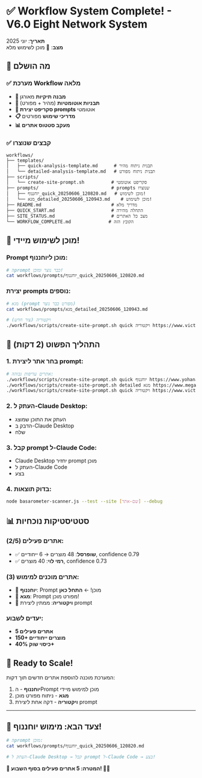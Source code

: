 # ✅ Workflow System Complete! - V6.0 Eight Network System

**תאריך**: יוני 2025  
**מצב**: 🚀 מוכן לשימוש מלא

## 🎯 מה הושלם

### ✅ מערכת Workflow מלאה
- **📁 מבנה תיקיות** מאורגן
- **📄 תבניות אוטומטיות** (מהיר + מפורט)
- **🔧 סקריפט יצירת prompts** אוטומטי
- **📋 מדריכי שימוש** מפורטים
- **📊 מעקב סטטוס אתרים** 

### ✅ קבצים שנוצרו
```
workflows/
├── templates/
│   ├── quick-analysis-template.md      # תבנית ניתוח מהיר
│   └── detailed-analysis-template.md   # תבנית ניתוח מפורט
├── scripts/
│   └── create-site-prompt.sh          # סקריפט אוטומטי
├── prompts/                           # prompts שנוצרו
│   ├── יוחננוף_quick_20250606_120820.md   # מוכן לשימוש!
│   └── מגא_detailed_20250606_120943.md    # מוכן לשימוש!
├── README.md                          # מדריך מלא
├── QUICK_START.md                     # התחלה מהירה
├── SITE_STATUS.md                     # מצב כל האתרים
└── WORKFLOW_COMPLETE.md              # הקובץ הזה
```

## 🚀 מוכן לשימוש מיידי!

### Prompt מוכן ליוחננוף:
```bash
# הprompt כבר נוצר ומוכן!
cat workflows/prompts/יוחננוף_quick_20250606_120820.md
```

### יצירת prompts נוספים:
```bash
# מגא (prompt מפורט כבר נוצר)
cat workflows/prompts/מגא_detailed_20250606_120943.md

# ויקטוריה (צור חדש)
./workflows/scripts/create-site-prompt.sh quick ויקטוריה https://www.victory.co.il
```

## 🎯 התהליך הפשוט (2 דקות)

### 1. בחר אתר ליצירת prompt:
```bash
# אתרים עדיפות גבוהה:
./workflows/scripts/create-site-prompt.sh quick יוחננוף https://www.yohananof.co.il     # ✅ כבר נוצר
./workflows/scripts/create-site-prompt.sh detailed מגא https://www.mega.co.il           # ✅ כבר נוצר
./workflows/scripts/create-site-prompt.sh quick ויקטוריה https://www.victory.co.il     # צור עכשיו
```

### 2. העתק ל-Claude Desktop:
- העתק את התוכן שמוצג
- הדבק ב-Claude Desktop
- שלח

### 3. קבל prompt ל-Claude Code:
- Claude Desktop יחזיר prompt מוכן
- העתק ל-Claude Code
- בצע

### 4. בדוק תוצאות:
```bash
node basarometer-scanner.js --test --site [שם-אתר] --debug
```

## 📊 סטטיסטיקות נוכחיות

### אתרים פעילים (2/5):
- ✅ **שופרסל**: 48 מוצרים → 6 ייחודיים, confidence 0.79
- ✅ **רמי לוי**: 40 מוצרים, confidence 0.73

### אתרים מוכנים למימוש (3):
- 🎯 **יוחננוף**: Prompt מוכן! ← **התחל כאן**
- 🎯 **מגא**: Prompt מפורט מוכן!
- 🎯 **ויקטוריה**: ממתין ליצירת prompt

### יעדים לשבוע:
- **5 אתרים פעילים**
- **150+ מוצרים ייחודיים**
- **כיסוי שוק 40%+**

## 🎉 Ready to Scale!

המערכת מוכנה להוספת אתרים חדשים תוך דקות:

1. **יוחננוף** - הPrompt מוכן למימוש מיידי
2. **מגא** - ניתוח מפורט מוכן
3. **ויקטוריה** - דקה אחת ליצירת prompt

---

## 🚀 צעד הבא: מימוש יוחננוף!

```bash
# הprompt מוכן:
cat workflows/prompts/יוחננוף_quick_20250606_120820.md

# העתק ל-Claude Desktop → קבל prompt ל-Claude Code → בצע!
```

**🎯 המטרה: 5 אתרים פעילים בסוף השבוע! 🥩🚀**